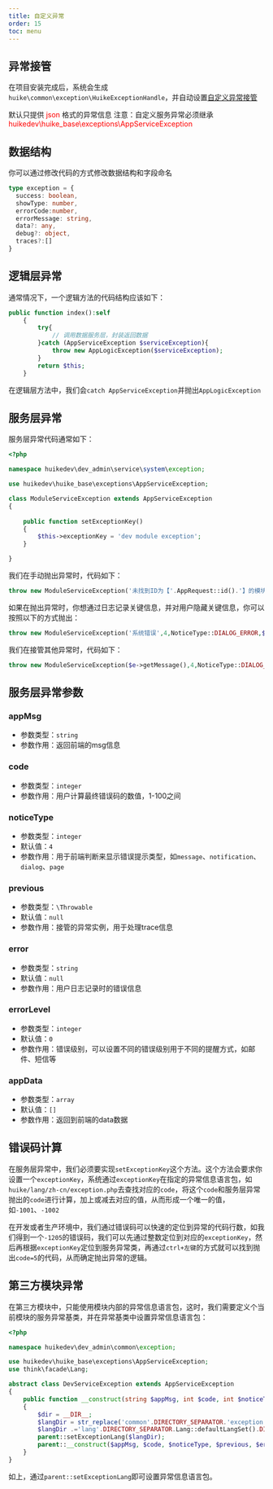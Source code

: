 ```yaml
---
title: 自定义异常
order: 15
toc: menu
---
```


## 异常接管

在项目安装完成后，系统会生成`huike\common\exception\HuikeExceptionHandle`，并自动设置[自定义异常接管](https://www.kancloud.cn/manual/thinkphp6_0/1037615#_29) 

<Alert type="error">
默认只提供 <span style="color: red;">json</span> 格式的异常信息
</Alert>

<Alert type="error">
注意：自定义服务异常必须继承 <span style="color: red;">huikedev\huike_base\exceptions\AppServiceException</span>
</Alert>

## 数据结构

你可以通过修改代码的方式修改数据结构和字段命名

```typescript
type exception = {
  success: boolean,
  showType: number,
  errorCode:number,
  errorMessage: string,
  data?: any,
  debug?: object,
  traces?:[]
}
```

## 逻辑层异常

通常情况下，一个逻辑方法的代码结构应该如下：

```php
public function index():self
	{
		try{
			// 调用数据服务层，封装返回数据
		}catch (AppServiceException $serviceException){
			throw new AppLogicException($serviceException);
		}
		return $this;
	}
```

在逻辑层方法中，我们会`catch AppServiceException`并抛出`AppLogicException`

## 服务层异常

服务层异常代码通常如下：

```php
<?php

namespace huikedev\dev_admin\service\system\exception;

use huikedev\huike_base\exceptions\AppServiceException;

class ModuleServiceException extends AppServiceException
{
    
	public function setExceptionKey()
	{
		$this->exceptionKey = 'dev module exception';
	}

}
```

我们在手动抛出异常时，代码如下：

```php
throw new ModuleServiceException('未找到ID为【'.AppRequest::id().'】的模块',11,NoticeType::DIALOG_ERROR);
```

如果在抛出异常时，你想通过日志记录关键信息，并对用户隐藏关键信息，你可以按照以下的方式抛出：

```php
throw new ModuleServiceException('系统错误',4,NoticeType::DIALOG_ERROR,$e,'数据库写入失败');
```

我们在接管其他异常时，代码如下：

```php
throw new ModuleServiceException($e->getMessage(),4,NoticeType::DIALOG_ERROR,$e);
```
## 服务层异常参数

### appMsg

+ 参数类型：`string`
+ 参数作用：返回前端的msg信息

### code

+ 参数类型：`integer`
+ 参数作用：用户计算最终错误码的数值，1-100之间

### noticeType

+ 参数类型：`integer`
+ 默认值：`4`
+ 参数作用：用于前端判断来显示错误提示类型，如`message`、`notification`、`dialog`、`page`

### previous

+ 参数类型：`\Throwable`
+ 默认值：`null`
+ 参数作用：接管的异常实例，用于处理trace信息

### error

+ 参数类型：`string`
+ 默认值：`null`
+ 参数作用：用户日志记录时的错误信息

### errorLevel

+ 参数类型：`integer`
+ 默认值：`0`
+ 参数作用：错误级别，可以设置不同的错误级别用于不同的提醒方式，如邮件、短信等

### appData

+ 参数类型：`array`
+ 默认值：`[]`
+ 参数作用：返回到前端的data数据

## 错误码计算

在服务层异常中，我们必须要实现`setExceptionKey`这个方法。这个方法会要求你设置一个`exceptionKey`，系统通过`exceptionKey`在指定的异常信息语言包，如`huike/lang/zh-cn/exception.php`去查找对应的`code`，将这个`code`和服务层异常抛出的`code`进行计算，加上或减去对应的值，从而形成一个唯一的值，如`-1001`、`-1002`

在开发或者生产环境中，我们通过错误码可以快速的定位到异常的代码行数，如我们得到一个`-1205`的错误码，我们可以先通过整数定位到对应的`exceptionKey`，然后再根据`exceptionKey`定位到服务异常类，再通过`ctrl+左键`的方式就可以找到抛出`code=5`的代码，从而确定抛出异常的逻辑。

## 第三方模块异常

在第三方模块中，只能使用模块内部的异常信息语言包，这时，我们需要定义个当前模块的服务异常基类，并在异常基类中设置异常信息语言包：

```php
<?php

namespace huikedev\dev_admin\common\exception;

use huikedev\huike_base\exceptions\AppServiceException;
use think\facade\Lang;

abstract class DevServiceException extends AppServiceException
{
    public function __construct(string $appMsg, int $code, int $noticeType = 1, \Throwable $previous = null, string $error = null, int $errorLevel = 0, array $appData = [])
    {
        $dir = __DIR__;
        $langDir = str_replace('common'.DIRECTORY_SEPARATOR.'exception','',$dir);
        $langDir .='lang'.DIRECTORY_SEPARATOR.Lang::defaultLangSet().DIRECTORY_SEPARATOR.'exception.php';
        parent::setExceptionLang($langDir);
        parent::__construct($appMsg, $code, $noticeType, $previous, $error, $errorLevel, $appData);
    }
}
```

如上，通过`parent::setExceptionLang`即可设置异常信息语言包。

